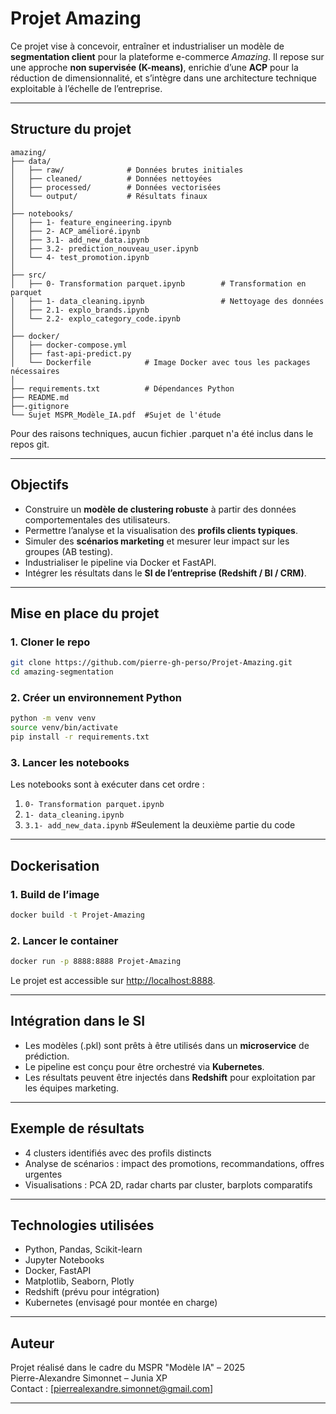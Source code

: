 # Projet Amazing

Ce projet vise à concevoir, entraîner et industrialiser un modèle de **segmentation client** pour la plateforme e-commerce *Amazing*. Il repose sur une approche **non supervisée (K-means)**, enrichie d’une **ACP** pour la réduction de dimensionnalité, et s’intègre dans une architecture technique exploitable à l’échelle de l’entreprise.

---

## Structure du projet

```
amazing/
├── data/
│   ├── raw/              # Données brutes initiales
│   ├── cleaned/          # Données nettoyées
│   ├── processed/        # Données vectorisées
│   └── output/           # Résultats finaux
│
├── notebooks/
│   ├── 1- feature_engineering.ipynb
│   ├── 2- ACP_amélioré.ipynb
│   ├── 3.1- add_new_data.ipynb
│   ├── 3.2- prediction_nouveau_user.ipynb
│   └── 4- test_promotion.ipynb
│
├── src/
│   ├── 0- Transformation parquet.ipynb        # Transformation en parquet
│   ├── 1- data_cleaning.ipynb                 # Nettoyage des données
│   ├── 2.1- explo_brands.ipynb                
│   └── 2.2- explo_category_code.ipynb         
│
├── docker/
│   ├── docker-compose.yml
│   ├── fast-api-predict.py
│   └── Dockerfile            # Image Docker avec tous les packages nécessaires
│
├── requirements.txt          # Dépendances Python
├── README.md                 
├──.gitignore
└── Sujet MSPR_Modèle_IA.pdf  #Sujet de l'étude
```
Pour des raisons techniques, aucun fichier .parquet n'a été inclus dans le repos git.

---

## Objectifs

- Construire un **modèle de clustering robuste** à partir des données comportementales des utilisateurs.
- Permettre l’analyse et la visualisation des **profils clients typiques**.
- Simuler des **scénarios marketing** et mesurer leur impact sur les groupes (AB testing).
- Industrialiser le pipeline via Docker et FastAPI.
- Intégrer les résultats dans le **SI de l’entreprise (Redshift / BI / CRM)**.

---

## Mise en place du projet

### 1. Cloner le repo

```bash
git clone https://github.com/pierre-gh-perso/Projet-Amazing.git
cd amazing-segmentation
```

### 2. Créer un environnement Python

```bash
python -m venv venv
source venv/bin/activate
pip install -r requirements.txt
```

### 3. Lancer les notebooks

Les notebooks sont à exécuter dans cet ordre :
1. `0- Transformation parquet.ipynb`
2. `1- data_cleaning.ipynb`
3. `3.1- add_new_data.ipynb` #Seulement la deuxième partie du code

---

## Dockerisation

### 1. Build de l’image

```bash
docker build -t Projet-Amazing
```

### 2. Lancer le container

```bash
docker run -p 8888:8888 Projet-Amazing
```

Le projet est accessible sur [http://localhost:8888](http://localhost:8888).

---

## Intégration dans le SI

- Les modèles (.pkl) sont prêts à être utilisés dans un **microservice** de prédiction.
- Le pipeline est conçu pour être orchestré via **Kubernetes**.
- Les résultats peuvent être injectés dans **Redshift** pour exploitation par les équipes marketing.

---

## Exemple de résultats

- 4 clusters identifiés avec des profils distincts
- Analyse de scénarios : impact des promotions, recommandations, offres urgentes
- Visualisations : PCA 2D, radar charts par cluster, barplots comparatifs

---

## Technologies utilisées

- Python, Pandas, Scikit-learn
- Jupyter Notebooks
- Docker, FastAPI 
- Matplotlib, Seaborn, Plotly
- Redshift (prévu pour intégration)
- Kubernetes (envisagé pour montée en charge)

---

## Auteur

Projet réalisé dans le cadre du MSPR "Modèle IA" – 2025  
Pierre-Alexandre Simonnet – Junia XP  
Contact : [pierrealexandre.simonnet@gmail.com]

---

